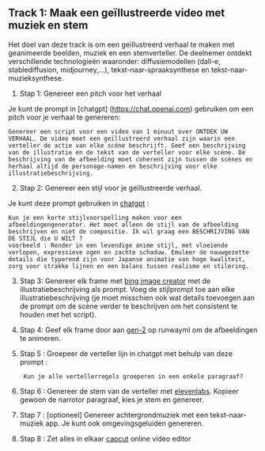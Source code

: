 ## Track 1: Maak een geïllustreerde video met muziek en stem

Het doel van deze track is om een geïllustreerd verhaal te maken met geanimeerde beelden, muziek en een stemverteller. De deelnemer ontdekt verschillende technologieën waaronder: diffusiemodellen (dall-e, stablediffusion, midjourney,...), tekst-naar-spraaksynthese en tekst-naar-muzieksynthese.

1. Stap 1: Genereer een pitch voor het verhaal 

Je kunt de prompt in [chatgpt] (https://chat.openai.com) gebruiken om een pitch voor je verhaal te genereren: 

    Genereer een script voor een video van 1 minuut over ONTDEK UW VERHAAL. De video moet een geïllustreerd verhaal zijn waarin een verteller de actie van elke scène beschrijft. Geef een beschrijving van de illustratie en de tekst van de verteller voor elke scène. De beschrijving van de afbeelding moet coherent zijn tussen de scènes en herhaal altijd de personage-namen en beschrijving voor elke illustratiebeschrijving.


2. Stap 2: Genereer een stijl voor je geïllustreerde verhaal.

Je kunt deze prompt gebruiken in [chatgpt](https://chat.openai.com) :

    Kun je een korte stijlvoorspelling maken voor een afbeeldingengenerator. Het moet alleen de stijl van de afbeelding beschrijven en niet de compositie. Ik wil graag een BESCHRIJVING VAN DE STIJL die U WILT ?
    voorbeeld : Render in een levendige anime stijl, met vloeiende verlopen, expressieve ogen en zachte schaduw. Emuleer de nauwgezette details die typerend zijn voor Japanse animatie van hoge kwaliteit, zorg voor strakke lijnen en een balans tussen realisme en stilering.

3. Stap 3: Genereer elk frame met [bing image creator](https://www.bing.com/create) met de illustratiebeschrijving als prompt. Voeg de stijlprompt toe aan elke illustratiebeschrijving (je moet misschien ook wat details toevoegen aan de prompt om de scène verder te beschrijven om het consistent te houden met het script).

4. Stap 4: Geef elk frame door aan [gen-2](https://research.runwayml.com/gen2) op runwayml om de afbeeldingen te animeren.

5. Stap 5 : Groepeer de verteller lijn in chatgpt met behulp van deze prompt : 

        Kun je alle vertellerregels groeperen in een enkele paragraaf?

6. Stap 6 : Genereer de stem van de verteller met [elevenlabs](https://elevenlabs.io/). Kopieer gewoon de narrotor paragraaf, kies je stem en genereer.

7. Stap 7 : [optioneel] Genereer achtergrondmuziek met een tekst-naar-muziek app. Je kunt ook omgevingsgeluiden genereren.

8. Stap 8 : Zet alles in elkaar [capcut](https://www.capcut.com) online video editor 